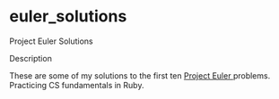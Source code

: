 euler_solutions
===============
Project Euler Solutions

Description

These are some of my solutions to the first ten <a href='www.projecteuler.net'>Project Euler </a> problems.
Practicing CS fundamentals in Ruby.
